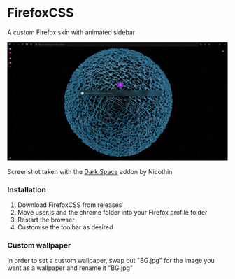 # FirefoxCSS
A custom Firefox skin with animated sidebar

![Preview Image](/Preview/Showcase.jpg)

Screenshot taken with the [Dark Space](https://addons.mozilla.org/en-GB/firefox/addon/nicothin-space/?utm_source=addons.mozilla.org&utm_medium=referral&utm_content=search) addon by Nicothin

### Installation
1. Download FirefoxCSS from releases
2. Move user.js and the chrome folder into your Firefox profile folder
3. Restart the browser
4. Customise the toolbar as desired
### Custom wallpaper
In order to set a custom wallpaper, swap out "BG.jpg" for the image you want as a wallpaper and rename it "BG.jpg"
